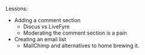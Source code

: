 


Lessons:

 * Adding a comment section 
   * Discus vs LiveFyre
   * Moderating the comment section is a pain
 * Creating an email list
   * MailChimp and alternatives to home brewing it.
